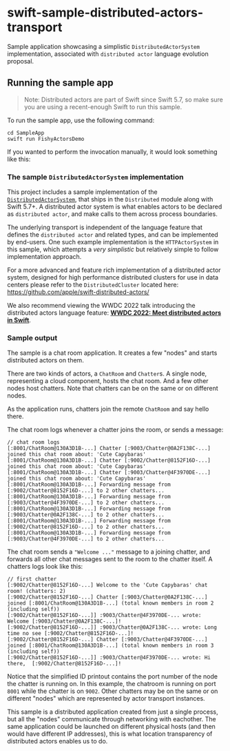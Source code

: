 # swift-sample-distributed-actors-transport

Sample application showcasing a simplistic `DistributedActorSystem` implementation, associated with `distributed actor` language evolution proposal.

## Running the sample app

> Note: Distributed actors are part of Swift since Swift 5.7, so make sure you are using a recent-enough Swift to run this sample.

To run the sample app, use the following command:

```
cd SampleApp
swift run FishyActorsDemo 
```

If you wanted to perform the invocation manually, it would look something like this:

### The sample `DistributedActorSystem` implementation

This project includes a sample implementation of the [`DistributedActorSystem`](https://developer.apple.com/documentation/distributed/distributedactorsystem),
that ships in the `Distributed` module along with Swift 5.7+. A distributed actor system is what enables actors to be declared as `distributed actor`, and 
make calls to them across process boundaries.

The underlying transport is independent of the language feature that defines the `distributed actor` and related types, and can be implemented by end-users.
One such example implementation is the `HTTPActorSystem` in this sample, which attempts a _very simplistic_ but relatively simple to follow implementation approach.

For a more advanced and feature rich implementation of a distributed actor system, designed for high performance distributed clusters for use in data centers
please refer to the `DistributedCluster` located here: https://github.com/apple/swift-distributed-actors/

We also recommend viewing the WWDC 2022 talk introducing the distributed actors language feature: **[WWDC 2022: Meet distributed actors in Swift](https://developer.apple.com/videos/play/wwdc2022/110356/)**.

### Sample output

The sample is a chat room application. It creates a few "nodes" and starts distributed actors on them. 

There are two kinds of actors, a `ChatRoom` and `Chatter`s. A single node, representing a cloud component, hosts the chat room. And a few other nodes host chatters. Note that chatters can be on the same or on different nodes.

As the application runs, chatters join the remote `ChatRoom` and say hello there.

The chat room logs whenever a chatter joins the room, or sends a message:

```
// chat room logs
[:8001/ChatRoom@130A3D1B-...] Chatter [:9003/Chatter@0A2F138C-...] joined this chat room about: 'Cute Capybaras'
[:8001/ChatRoom@130A3D1B-...] Chatter [:9002/Chatter@8152F16D-...] joined this chat room about: 'Cute Capybaras'
[:8001/ChatRoom@130A3D1B-...] Chatter [:9003/Chatter@4F3970DE-...] joined this chat room about: 'Cute Capybaras'
[:8001/ChatRoom@130A3D1B-...] Forwarding message from [:9002/Chatter@8152F16D-...] to 2 other chatters...
[:8001/ChatRoom@130A3D1B-...] Forwarding message from [:9003/Chatter@4F3970DE-...] to 2 other chatters...
[:8001/ChatRoom@130A3D1B-...] Forwarding message from [:9003/Chatter@0A2F138C-...] to 2 other chatters...
[:8001/ChatRoom@130A3D1B-...] Forwarding message from [:9002/Chatter@8152F16D-...] to 2 other chatters...
[:8001/ChatRoom@130A3D1B-...] Forwarding message from [:9003/Chatter@4F3970DE-...] to 2 other chatters...
```

The chat room sends a `"Welcome ..."` message to a joining chatter, and forwards all other chat messages sent to the room to the chatter itself.
A chatters logs look like this: 

```
// first chatter
[:9002/Chatter@8152F16D-...] Welcome to the 'Cute Capybaras' chat room! (chatters: 2)
[:9002/Chatter@8152F16D-...] Chatter [:9003/Chatter@0A2F138C-...] joined [:8001/ChatRoom@130A3D1B-...] (total known members in room 2 (including self))
[:9002/Chatter@8152F16D-...]] :9003/Chatter@4F3970DE-... wrote: Welcome [:9003/Chatter@0A2F138C-...]!
[:9002/Chatter@8152F16D-...]] :9003/Chatter@0A2F138C-... wrote: Long time no see [:9002/Chatter@8152F16D-...]!
[:9002/Chatter@8152F16D-...] Chatter [:9003/Chatter@4F3970DE-...] joined [:8001/ChatRoom@130A3D1B-...] (total known members in room 3 (including self))
[:9002/Chatter@8152F16D-...]] :9003/Chatter@4F3970DE-... wrote: Hi there,  [:9002/Chatter@8152F16D-...]!
```

Notice that the simplified ID printout contains the port number of the node the chatter is running on. In this example, the chatroom is running on port `8001` while the chatter is on `9002`. Other chatters may be on the same or on different "nodes" which are represented by actor transport instances. 

This sample is a distributed application created from just a single process, but all the "nodes" communicate through networking with eachother.
The same application could be launched on different physical hosts (and then would have different IP addresses), this is what location transparency of distributed actors enables us to do.

